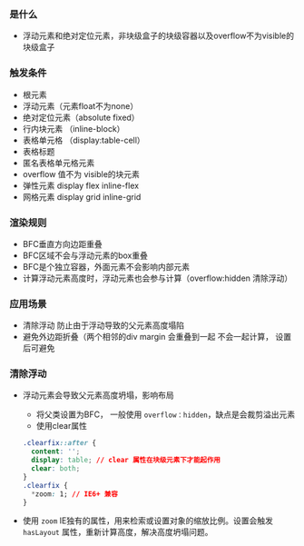 ### 是什么
- 浮动元素和绝对定位元素，非块级盒子的块级容器以及overflow不为visible的块级盒子

### 触发条件
- 根元素
- 浮动元素（元素float不为none）
- 绝对定位元素（absolute fixed）
- 行内块元素 （inline-block）
- 表格单元格 （display:table-cell）
- 表格标题
- 匿名表格单元格元素
- overflow 值不为 visible的块元素
- 弹性元素 display flex inline-flex
- 网格元素 display grid inline-grid

### 渲染规则
- BFC垂直方向边距重叠
- BFC区域不会与浮动元素的box重叠
- BFC是个独立容器，外面元素不会影响内部元素
- 计算浮动元素高度时，浮动元素也会参与计算（overflow:hidden 清除浮动）

### 应用场景
- 清除浮动 防止由于浮动导致的父元素高度塌陷
- 避免外边距折叠（两个相邻的div margin 会重叠到一起 不会一起计算， 设置后可避免

### 清除浮动
- 浮动元素会导致父元素高度坍塌，影响布局
    - 将父类设置为BFC， 一般使用 `overflow：hidden`，缺点是会裁剪溢出元素
    - 使用clear属性
    ```css
    .clearfix::after {
      content: '';
      display: table; // clear 属性在块级元素下才能起作用
      clear: both;
    }
    .clearfix {
      *zoom: 1; // IE6+ 兼容
    }
    ```

- 使用 `zoom` IE独有的属性，用来检索或设置对象的缩放比例。设置会触发`hasLayout` 属性，重新计算高度，解决高度坍塌问题。

